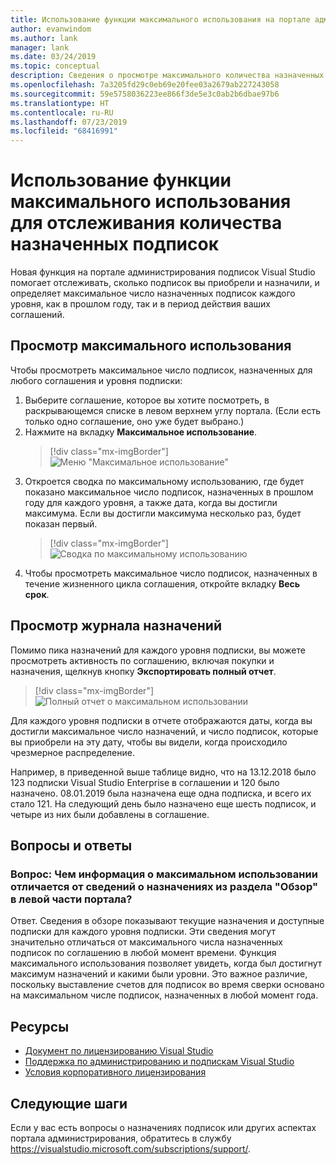 ```yaml
---
title: Использование функции максимального использования на портале администрирования
author: evanwindom
ms.author: lank
manager: lank
ms.date: 03/24/2019
ms.topic: conceptual
description: Сведения о просмотре максимального количества назначенных подписок на портале администрирования
ms.openlocfilehash: 7a3205fd29c0eb69e20fee03a2679ab227243058
ms.sourcegitcommit: 59e5758036223ee866f3de5e3c0ab2b6dbae97b6
ms.translationtype: HT
ms.contentlocale: ru-RU
ms.lasthandoff: 07/23/2019
ms.locfileid: "68416991"
---
```

# <a name="use-the-maximum-usage-feature-to-track-the-number-of-assigned-subscriptions"></a>Использование функции максимального использования для отслеживания количества назначенных подписок

Новая функция на портале администрирования подписок Visual Studio помогает отслеживать, сколько подписок вы приобрели и назначили, и определяет максимальное число назначенных подписок каждого уровня, как в прошлом году, так и в период действия ваших соглашений. 

## <a name="view-your-maximum-usage"></a>Просмотр максимального использования
Чтобы просмотреть максимальное число подписок, назначенных для любого соглашения и уровня подписки:

1. Выберите соглашение, которое вы хотите посмотреть, в раскрывающемся списке в левом верхнем углу портала. (Если есть только одно соглашение, оно уже будет выбрано.)
2. Нажмите на вкладку **Максимальное использование**.  
    > [!div class="mx-imgBorder"]
    > ![Меню "Максимальное использование"](_img/maximum-usage/maximum-usage-menu.png)
3. Откроется сводка по максимальному использованию, где будет показано максимальное число подписок, назначенных в прошлом году для каждого уровня, а также дата, когда вы достигли максимума.  Если вы достигли максимума несколько раз, будет показан первый. 
    > [!div class="mx-imgBorder"]
    > ![Сводка по максимальному использованию](_img/maximum-usage/maximum-usage-summary.png)
4. Чтобы просмотреть максимальное число подписок, назначенных в течение жизненного цикла соглашения, откройте вкладку **Весь срок**.

## <a name="view-your-assignment-history"></a>Просмотр журнала назначений
Помимо пика назначений для каждого уровня подписки, вы можете просмотреть активность по соглашению, включая покупки и назначения, щелкнув кнопку **Экспортировать полный отчет**.  

> [!div class="mx-imgBorder"]
> ![Полный отчет о максимальном использовании](_img/maximum-usage/maximum-usage-full-report.png)

Для каждого уровня подписки в отчете отображаются даты, когда вы достигли максимальное число назначений, и число подписок, которые вы приобрели на эту дату, чтобы вы видели, когда происходило чрезмерное распределение.  

Например, в приведенной выше таблице видно, что на 13.12.2018 было 123 подписки Visual Studio Enterprise в соглашении и 120 было назначено.  08.01.2019 была назначена еще одна подписка, и всего их стало 121.  На следующий день было назначено еще шесть подписок, и четыре из них были добавлены в соглашение.  

## <a name="frequently-asked-questions"></a>Вопросы и ответы
### <a name="q-how-is-the-information-in-the-maximum-usage-different-from-the-assignment-information-available-in-the-overview-section-on-the-left-side-of-the-portal"></a>Вопрос: Чем информация о максимальном использовании отличается от сведений о назначениях из раздела "Обзор" в левой части портала?

Ответ.  Сведения в обзоре показывают текущие назначения и доступные подписки для каждого уровня подписки.  Эти сведения могут значительно отличаться от максимального числа назначенных подписок по соглашению в любой момент времени.  Функция максимального использования позволяет увидеть, когда был достигнут максимум назначений и какими были уровни.  Это важное различие, поскольку выставление счетов для подписок во время сверки основано на максимальном числе подписок, назначенных в любой момент года. 

## <a name="resources"></a>Ресурсы
- [Документ по лицензированию Visual Studio](https://aka.ms/vslicensing)
- [Поддержка по администрированию и подпискам Visual Studio](https://visualstudio.microsoft.com/support/support-overview-vs)
- [Условия корпоративного лицензирования](https://www.microsoft.com/licensing/product-licensing/products.aspx)

## <a name="next-steps"></a>Следующие шаги
Если у вас есть вопросы о назначениях подписок или других аспектах портала администрирования, обратитесь в службу https://visualstudio.microsoft.com/subscriptions/support/. 


